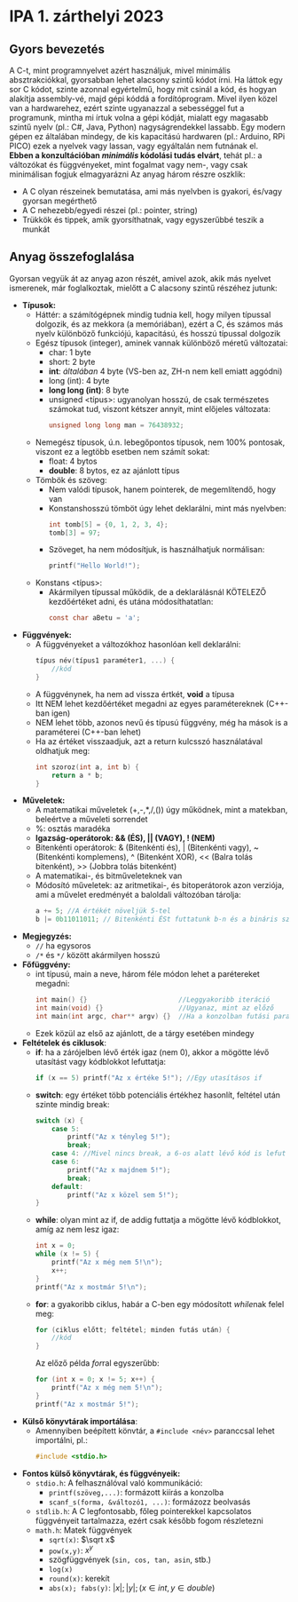 # IPA 1. zárthelyi 2023  
## Gyors bevezetés  
A C-t, mint programnyelvet azért használjuk, mivel minimális absztrakciókkal, gyorsabban lehet alacsony szintű kódot írni. Ha láttok egy sor C kódot, szinte azonnal egyértelmű, hogy mit csinál a kód, és hogyan alakítja assembly-vé, majd gépi kóddá a fordítóprogram. 
Mivel ilyen közel van a hardwarehez, ezért szinte ugyanazzal a sebességgel fut a programunk, mintha mi írtuk volna a gépi kódját, mialatt egy magasabb szintű nyelv (pl.: C#, Java, Python) nagyságrendekkel lassabb.
Egy modern gépen ez általában mindegy, de kis kapacitású hardwaren (pl.: Arduino, RPi PICO) ezek a nyelvek vagy lassan, vagy egyáltalán nem futnának el.  
**Ebben a konzultációban *minimális* kódolási tudás elvárt**, tehát pl.: a változókat és függvényeket, mint fogalmat vagy nem-,  vagy csak minimálisan fogjuk elmagyarázni
Az anyag három részre oszklik:
- A C olyan részeinek bemutatása, ami más nyelvben is gyakori, és/vagy gyorsan megérthető
- A C nehezebb/egyedi részei (pl.: pointer, string)
- Trükkök és tippek, amik gyorsíthatnak, vagy egyszerűbbé teszik a munkát

## Anyag összefoglalása  
Gyorsan vegyük át az anyag azon részét, amivel azok, akik más nyelvet ismerenek, már foglalkoztak, mielőtt a C alacsony szintű részéhez jutunk:  

- **Típusok:**
	- Háttér: a számítógépnek mindig tudnia kell, hogy milyen típussal dolgozik, és az mekkora (a memóriában), ezért a C, és számos más nyelv különböző funkciójú, kapacitású, és hosszú típussal dolgozik
	- Egész típusok (integer), aminek vannak különböző méretű változatai:
		- char: 1 byte
		- short: 2 byte
		- **int**: *általában* 4 byte (VS-ben az, ZH-n nem kell emiatt aggódni)
		- long (int): 4 byte
		- **long long (int)**: 8 byte
		- unsigned <típus>: ugyanolyan hosszú, de csak természetes számokat tud, viszont kétszer annyit, mint előjeles változata:
			```C
			unsigned long long man = 76438932;
			```
	- Nemegész típusok, ú.n. lebegőpontos típusok, nem 100% pontosak, viszont ez a legtöbb esetben nem számít sokat:
		- float: 4 bytos
		- **double**: 8 bytos, ez az ajánlott típus
	- Tömbök és szöveg:
		- Nem valódi típusok, hanem pointerek, de megemlítendő, hogy van
		- Konstanshosszú tömböt úgy lehet deklarálni, mint más nyelvben:
			```C
			int tomb[5] = {0, 1, 2, 3, 4};
			tomb[3] = 97;
			```
		- Szöveget, ha nem módosítjuk, is használhatjuk normálisan:
			```C
			printf("Hello World!");
			```
	- Konstans <típus>:
		- Akármilyen típussal működik, de a deklarálásnál KÖTELEZŐ kezdőértéket adni, és utána módosíthatatlan:
			```C
			const char aBetu = 'a';
			```
- **Függvények:**
	- A függvényeket a változókhoz hasonlóan kell deklarálni:
		```C
		típus név(típus1 paraméter1, ...) {
			//kód
		}
		```
	- A függvénynek, ha nem ad vissza értkét, **void** a típusa
	- Itt NEM lehet kezdőértéket megadni az egyes paramétereknek (C++-ban igen)
	- NEM lehet több, azonos nevű és típusú függvény, még ha mások is a paraméterei (C++-ban lehet)
	- Ha az értéket visszaadjuk, azt a return kulcsszó használatával oldhatjuk meg:
		```C
		int szoroz(int a, int b) {
			return a * b;
		}
		```
- **Műveletek:**
	- A matematikai műveletek (+,-,*,/,()) úgy működnek, mint a matekban, beleértve a műveleti sorrendet
	- %: osztás maradéka
	- **Igazság-operátorok: && (ÉS), || (VAGY), ! (NEM)**
	- Bitenkénti operátorok: & (Bitenkénti és), | (Bitenkénti vagy), ~ (Bitenkénti komplemens), ^ (Bitenként XOR), << (Balra tolás bitenként), >> (Jobbra tolás bitenként)
	- A matematikai-, és bitműveleteknek van 
	- Módosító műveletek: az aritmetikai-, és bitoperátorok azon verziója, ami a művelet eredményét a baloldali változóban tárolja:
		```C
		a += 5; //A értékét növeljük 5-tel
		b |= 0b11011011; // Bitenkénti ÉSt futtatunk b-n és a bináris számon, a végértéket b-ben tároljuk
		```
- **Megjegyzés:**
	- `//` ha egysoros
	- `/*` és `*/` között akármilyen hosszú
- **Főfüggvény:**
	- int típusú, main a neve, három féle módon lehet a parétereket megadni:
		```C
		int main() {}						//Leggyakoribb iteráció
		int main(void) {}					//Ugyanaz, mint az előző
		int main(int argc, char** argv) {}	//Ha a konzolban futási paramétereket fogad el
		```
	- Ezek közül az első az ajánlott, de a tárgy esetében mindegy
- **Feltételek és ciklusok**:
	- **if**: ha a zárójelben lévő érték igaz (nem 0), akkor a mögötte lévő utasítást vagy kódblokkot lefuttatja:  
		```C
		if (x == 5) printf("Az x értéke 5!"); //Egy utasításos if
		```
	- **switch**: egy értéket több potenciális értékhez hasonlít, feltétel után szinte mindig break:
		```C
		switch (x) {
			case 5:
				printf("Az x tényleg 5!");
				break;
			case 4: //Mivel nincs break, a 6-os alatt lévő kód is lefut
			case 6:
				printf("Az x majdnem 5!");
				break;
			default:
				printf("Az x közel sem 5!");
		}
		```
	- **while**: olyan mint az if, de addig futtatja a mögötte lévő kódblokkot, amíg az nem lesz igaz:
		```C
		int x = 0;
		while (x != 5) {
			printf("Az x még nem 5!\n");
			x++;
		}
		printf("Az x mostmár 5!\n");
		```
	- **for**: a gyakoribb ciklus, habár a C-ben egy módosított *while*nak felel meg:  
		```C  
		for (ciklus előtt; feltétel; minden futás után) {
			//kód
		}
		```  
		Az előző példa *for*ral egyszerűbb:  
		```C
		for (int x = 0; x != 5; x++) {
			printf("Az x még nem 5!\n");
		}
		printf("Az x mostmár 5!");
		```  
- **Külső könyvtárak importálása**:
	- Amennyiben beépített könvtár, a `#include <név>` paranccsal lehet importálni, pl.:
		```C
		#include <stdio.h>
		```
- **Fontos külső könyvtárak, és függvényeik:**
	- `stdio.h`: A felhasználóval való kommunikáció:
		- `printf(szöveg,...)`: formázott kiírás a konzolba
		- `scanf_s(forma, &változó1, ...)`: formázozz beolvasás
	- `stdlib.h`: A C legfontosabb, főleg pointerekkel kapcsolatos függvényeit tartalmazza, ezért csak később fogom részletezni
	- `math.h`: Matek függvények
		- `sqrt(x)`: $\sqrt x$
		- `pow(x,y)`: $x^y$
		- szögfüggvények (`sin, cos, tan, asin`, stb.)
		- `log(x)`
		- `round(x)`: kerekít
		- `abs(x); fabs(y)`: $|x|; |y|; (x \in int, y \in double)$